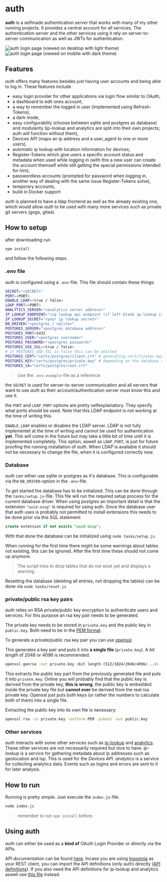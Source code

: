 # auth

**auth** is a selfmade authentication server that works with many of my other running projects. It provides a central account for all services.
The authentication server and the other services using it rely on server-to-server communication as well as JWTs for authentication.

![auth login page (viewed on desktop with light theme)](./documentation/screenshots/auth-login-desktop-light.png)
![auth login page (viewed on mobile with dark theme)](./documentation/screenshots/auth-login-mobile-dark.png)

## Features

*auth* offers many features besides just having user accounts and being able to log in. These features include
- easy login provider for other applications via login flow *similar* to OAuth,
- a dashboard to edit ones account,
- a way to remember the logged in user (implemented using Refresh-Tokens),
- a dark mode,
- easy configurabilty (choose between sqlite and postgres as database) and modularity (ip-lookup and analytics are split into their own projects; auth will function without them),
- Devices API (maps an ip address and a user_agent to one or more users),
- automatic ip lookup with location information for devices,
- Register-Tokens which give users a specific account status and metadata when used while logging in (with this a new user can create the account themself while still getting the special permissions intended for him),
- passwordless accounts (prompted for password when logging in, another way of dealing with the same issue Register-Tokens solve),
- temporary accounts,
- build in Docker support

*auth* is planned to have a ldap frontend as well as the already existing one, which would allow *auth* to be used with many more services such as private git servers (gogs, gitea).

## How to setup

after downloading run 

```sh
npm install
```

and follow the following steps.

### .env file

*auth* is configured using a `.env`-file. This file should contain these things:

```sh
SECRET="<SECRET>"
PORT=<PORT>
ENABLE_LDAP=<true / false>
LDAP_PORT=<PORT>
ANALYTICS_SERVER="<analytics server address>"
IP_LOOKUP_ENDPOINT="<ip lookup api endpoint (if left blank ip-lookup is disabled)>"
IP_LOOKUP_SECRET="<your ip lookup secret>"
DB_DRIVER="<postgres / sqlite>"
POSTGRES_SERVER="<postgres database address>"
POSTGRES_PORT=5432
POSTGRES_USER="<postgres username>"
POSTGRES_PASSWORD="<postgres password>"
POSTGRES_USE_SSL=<true / false>
# if POSTGRES_USE_SSL is false this can be omitted
POSTGRES_CERT="certs/postgres/client.crt" # generating certificates may be required
POSTGRES_KEY="certs/postgres/private.key" # depending on the database server configuration
POSTGRES_CA="certs/postgres/root.crt"    
```

> Use the `.env.example`-file as a reference

the `SECRET` is used for server-to-server communication and all servers that want to use *auth* as their account/authentication server must know this and use it.

the `PORT` and `LDAP_PORT` options are pretty selfexplainatory. They specify what ports should be used. Note that this LDAP endpoint is not working at the time of writing this.

`ENABLE_LDAP` enables or disables the LDAP server. LDAP is not fully implementet at the time of writing and cannot be used for authentication **yet**. This will come in the future but may take a little bit of time until it is implemented completely. This option, aswell as `LDAP_PORT`, is just for future proofing the running installation of *auth*. When LDAP is available it should not be necessary to change the file, when it is configured correctly now.

### Database

*auth* can either use sqlite or postgres as it's database. This is configurable via the `DB_DRIVER`-option in the `.env`-file.

To get started the database has to be initialized. This can be done through the `tasks/setup.js`-file. This file will run the required setup process for the current database driver. When using postgres an important detail is that the extension `"uuid-ossp"` is required for using auth. Since the database user that auth uses is probably not permitted to install extensions this needs to be done prior via this SQL statement:

```sql
create extension if not exists "uuid-ossp";
```

With that done the database can be initialized using `node tasks/setup.js`. 

When running for the first time there might be some warnings about tables not existing, this can be ignored. After the first time these should not come up anymore.

> The script tries to drop tables that do not exist yet and displays a warning.


Resetting the database (deleting all entries, not dropping the tables) can be done via `node tasks/reset.js`

### private/public rsa key pairs

*auth* relies on RSA private/public key encryption to authenticate users and services. For this purpose an rsa key pair needs to be generated.

The private key needs to be stored in `private.key` and the public key in `public.key`. Both need to be in the [PEM format](https://www.cryptosys.net/pki/rsakeyformats.html).

To generate a private/public rsa key pair you can use [openssl](https://www.openssl.org/).

This generates a key pair and puts it into **a single file** (`private.key`). A *bit length* of 2048 or 4096 is recommended.

```sh
openssl genrsa -out private.key <bit length (512/1024/2048/4096/...)>
```

This extracts the public key part from the previously generated file and puts it into `private.key`. Online you will probably find that the public key is derived from the private key, **this is wrong**, the public key is embedded inside the private key file but **cannot ever** be derived from the real rsa private key. Openssl just puts both keys (or rather the numbers to calculate both of them) into a single file.

Extracting the public key into its own file is necessary:

```sh
openssl rsa -in private.key -outform PEM -pubout -out public.key
```

### Other services

*auth* interacts with some other services such as [ip-lookup](https://git.jannik.ml/jannik/ip-lookup) and [analytics](https://git.jannik.ml/jannik/analytics-server). These other services are not necessarily required but nice to have. *ip-lookup* is a service for gathering metadata about ip addresses such as geolocation and isp. This is used for the *Devices API*. *analytics* is a service for collecting analytics data. Events such as logins and errors are sent to it for later analysis. 

## How to run

Running is pretty simple. Just execute the `index.js`-file.

```sh
node index.js
```

> remember to run `npm install` before.

## Using auth

*auth* can either be used as a **kind of** OAuth Login Provider or directly via the APIs. 

API documentation can be found [here](/documentation/index.md).
Incase you are using [Insomnia](https://insomnia.rest) as your REST client, you can import the API definitions (only auth) directly ([API definitions](/documentation/Insomnia-auth.json)). If you also need the API definitions for ip-lookup and analytics aswell use [this file](/documentation/Insomnia-all.json) instead.
